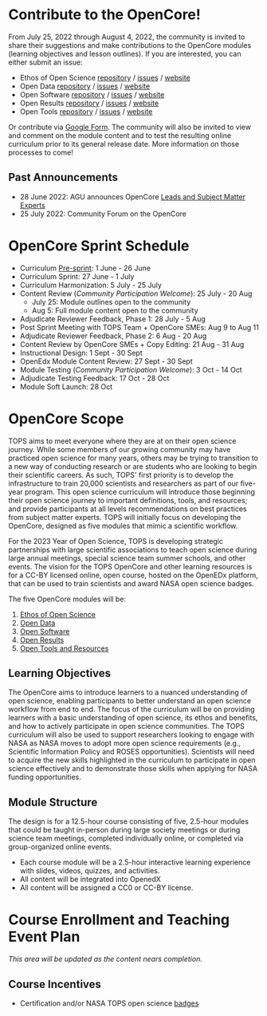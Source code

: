 
# Contribute to the OpenCore!
From July 25, 2022 through August 4, 2022, the community is invited to share their suggestions and make contributions to the OpenCore modules (learning objectives and lesson outlines). If you are interested, you can either submit an issue:

- Ethos of Open Science [repository](https://github.com/learnopenscience/TOPS-OC1-ethos/) / [issues](https://github.com/learnopenscience/TOPS-OC1-ethos/issues) / [website](https://learnopenscience.github.io/TOPS-OC1-ethos/intro.html)
- Open Data [repository](https://github.com/learnopenscience/TOPS-OC2-data/) / [issues](https://github.com/learnopenscience/TOPS-OC2-data/issues) / [website](https://learnopenscience.github.io/TOPS-OC2-data/intro.html) 
- Open Software [repository](https://github.com/learnopenscience/TOPS-OC3-code/) / [issues](https://github.com/learnopenscience/TOPS-OC3-code/issues) / [website](https://learnopenscience.github.io/TOPS-OC3-code/intro.html)
- Open Results [repository](https://github.com/learnopenscience/TOPS-OC4-results/) / [issues](https://github.com/learnopenscience/TOPS-OC4-results/issues) / [website](https://learnopenscience.github.io/TOPS-OC4-results/intro.html)
- Open Tools [repository](https://github.com/learnopenscience/TOPS-OC5-tools/) / [issues](https://github.com/learnopenscience/TOPS-OC5-tools/issues) / [website](https://learnopenscience.github.io/TOPS-OC5-tools/intro.html)

Or contribute via [Google Form](https://docs.google.com/forms/d/e/1FAIpQLScPmtt6ehzIll8zNEk8aDbn0VDH2X6RNI8sET4QD6viVAdgPQ/viewform). The community will also be invited to view and comment on the module content and to test the resulting online curriculum prior to its general release date. More information on those processes to come!

## Past Announcements
- 28 June 2022: AGU announces OpenCore [Leads and Subject Matter Experts](./OpenCore_leads.md)
- 25 July 2022: Community Forum on the OpenCore

# OpenCore Sprint Schedule

* Curriculum [Pre-sprint](./events/2022-06-03-opencore-presprint-report.md): 1 June - 26 June
* Curriculum Sprint: 27 June - 1 July
* Curriculum Harmonization: 5 July - 25 July
* Content Review (*Community Participation Welcome*): 25 July - 20 Aug
    * July 25: Module outlines open to the community
    * Aug 5: Full module content open to the community
* Adjudicate Reviewer Feedback, Phase 1: 28 July - 5 Aug
* Post Sprint Meeting with TOPS Team + OpenCore SMEs: Aug 9 to Aug 11
* Adjudicate Reviewer Feedback, Phase 2: 6 Aug - 20 Aug
* Content Review by OpenCore SMEs + Copy Editing: 21 Aug - 31 Aug
* Instructional Design: 1 Sept - 30 Sept
* OpenEdx Module Content Review: 27 Sept - 30 Sept
* Module Testing (*Community Participation Welcome*): 3 Oct - 14 Oct
* Adjudicate Testing Feedback: 17 Oct - 28 Oct
* Module Soft Launch: 28 Oct

# OpenCore Scope

TOPS aims to meet everyone where they are at on their open science journey. While some members of our growing community may have practiced open science for many years, others may be trying to transition to a new way of conducting research or are students who are looking to begin their scientific careers. As such, TOPS' first priority is to develop the infrastructure to train 20,000 scientists and researchers as part of our five-year program. This open science curriculum will introduce those beginning their open science journey to important definitions, tools, and resources; and provide participants at all levels recommendations on best practices from subject matter experts. TOPS will initially focus on developing the OpenCore, designed as five modules that mimic a scientific workflow.  

For the 2023 Year of Open Science, TOPS is developing strategic partnerships with large scientific associations to teach open science during large annual meetings, special science team summer schools, and other events. The vision for the TOPS OpenCore and other learning resources is for a CC-BY licensed online, open course, hosted on the OpenEDx platform, that can be used to train scientists and award NASA open science badges.

The five OpenCore modules will be:
1. [Ethos of Open Science](./open_science_ethos_module.md)
2. [Open Data](./open_data_module.md)
3. [Open Software](./open_software_module.md)
4. [Open Results](./open_results_module.md)
5. [Open Tools and Resources](./open_tools_module.md)

## Learning Objectives

The OpenCore aims to introduce learners to a nuanced understanding of open science, enabling participants to better understand an open science workflow from end to end. The focus of the curriculum will be on providing learners with a basic understanding of open science, its ethos and benefits, and how to actively participate in open science communities. The TOPS curriculum will also be used to support researchers looking to engage with NASA as NASA moves to adopt more open science requirements (e.g., Scientific Information Policy and ROSES opportunities). Scientists will need to acquire the new skills highlighted in the curriculum to participate in open science effectively and to demonstrate those skills when applying for NASA funding opportunities.

## Module Structure

The design is for a 12.5-hour course consisting of five, 2.5-hour modules that could be taught in-person during large society meetings or during science team meetings, completed individually online, or completed via group-organized online events. 
* Each course module will be a 2.5-hour interactive learning experience with slides, videos, quizzes, and activities. 
* All content will be integrated into OpenedX 
* All content will be assigned a CC0 or CC-BY license.

# Course Enrollment and Teaching Event Plan
*This area will be updated as the content nears completion.*

## Course Incentives

* Certification and/or NASA TOPS open science [badges](https://github.com/nasa/Transform-to-Open-Science/blob/main/docs/Area3_Incentives/badging.md)
